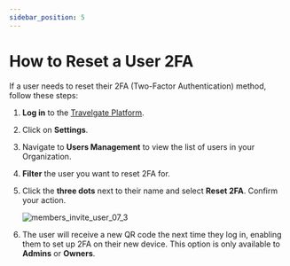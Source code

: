 ```yaml
---
sidebar_position: 5
---
```


# How to Reset a User 2FA

If a user needs to reset their 2FA (Two-Factor Authentication) method, follow these steps:

1. **Log in** to the [Travelgate Platform](https://www.travelgate.com/).
2. Click on **Settings**.
3. Navigate to **Users Management** to view the list of users in your Organization.
4. **Filter** the user you want to reset 2FA for.
5. Click the **three dots** next to their name and select **Reset 2FA**. Confirm your action.

   ![members_invite_user_07_3](https://storage.travelgate.com/kbase/reset2fa.png)

6. The user will receive a new QR code the next time they log in, enabling them to set up 2FA on their new device. This option is only available to **Admins** or **Owners**.
